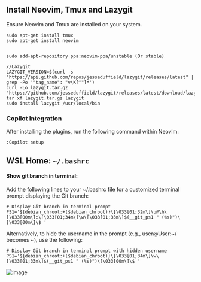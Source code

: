 ## Install Neovim, Tmux and Lazygit

Ensure Neovim and Tmux are installed on your system.

```
sudo apt-get install tmux
sudo apt-get install neovim


sudo add-apt-repository ppa:neovim-ppa/unstable (Or stable)

//Lazygit
LAZYGIT_VERSION=$(curl -s "https://api.github.com/repos/jesseduffield/lazygit/releases/latest" | grep -Po '"tag_name": "v\K[^"]*')
curl -Lo lazygit.tar.gz "https://github.com/jesseduffield/lazygit/releases/latest/download/lazygit_${LAZYGIT_VERSION}_Linux_x86_64.tar.gz"
tar xf lazygit.tar.gz lazygit
sudo install lazygit /usr/local/bin
```


### Copilot Integration
After installing the plugins, run the following command within Neovim: 
```
:Copilot setup
```


## WSL Home: `~/.bashrc`
#### Show git branch in terminal:
Add the following lines to your ~/.bashrc file for a customized terminal prompt displaying the Git branch:
```
# Display Git branch in terminal prompt
PS1='${debian_chroot:+($debian_chroot)}\[\033[01;32m\]\u@\h\[\033[00m\]:\[\033[01;34m\]\w\[\033[01;33m\]$(__git_ps1 " (%s)")\[\033[00m\]\$ '
```

Alternatively, to hide the username in the prompt (e.g., user@User:~/ becomes ~), use the following:
```
# Display Git branch in terminal prompt with hidden username
PS1='${debian_chroot:+($debian_chroot)}\[\033[01;34m\]\w\[\033[01;33m\]$(__git_ps1 " (%s)")\[\033[00m\]\$ '
```
![image](https://github.com/dfox97/nvim-setup/assets/61083107/f3b3e06f-6295-4590-a777-e81d8dd59214)

